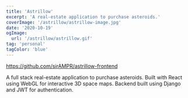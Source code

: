 ```yaml
---
title: 'Astrillow'
excerpt: 'A real-estate application to purchase asteroids.'
coverImage: '/astrillow/astrillow-image.jpg'
date: '2020-10-19'
ogImage:
  url: '/astrillow/astrillow.gif'
tag: 'personal'
tagColor: 'blue'
---
```


<https://github.com/sirAMPR/astrillow-frontend>

A full stack real-estate application to purchase asteroids. Built with React using WebGL for interactive 3D space maps. Backend built using Django and JWT for authentication.